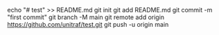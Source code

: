 echo "# test" >> README.md
git init
git add README.md
git commit -m "first commit"
git branch -M main
git remote add origin https://github.com/unitraf/test.git
git push -u origin main